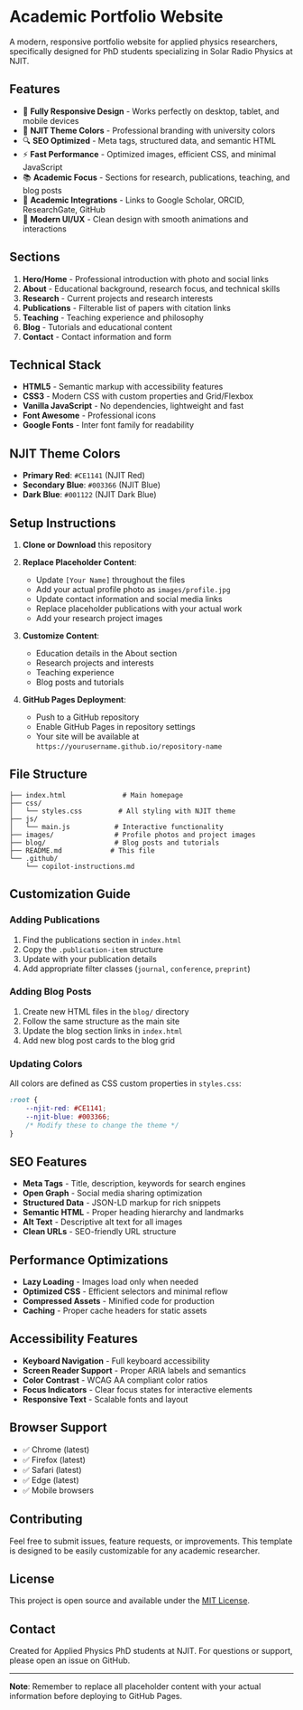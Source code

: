 # Academic Portfolio Website

A modern, responsive portfolio website for applied physics researchers, specifically designed for PhD students specializing in Solar Radio Physics at NJIT.

## Features

- 📱 **Fully Responsive Design** - Works perfectly on desktop, tablet, and mobile devices
- 🎨 **NJIT Theme Colors** - Professional branding with university colors
- 🔍 **SEO Optimized** - Meta tags, structured data, and semantic HTML
- ⚡ **Fast Performance** - Optimized images, efficient CSS, and minimal JavaScript
- 📚 **Academic Focus** - Sections for research, publications, teaching, and blog posts
- 🔗 **Academic Integrations** - Links to Google Scholar, ORCID, ResearchGate, GitHub
- 🌟 **Modern UI/UX** - Clean design with smooth animations and interactions

## Sections

1. **Hero/Home** - Professional introduction with photo and social links
2. **About** - Educational background, research focus, and technical skills
3. **Research** - Current projects and research interests
4. **Publications** - Filterable list of papers with citation links
5. **Teaching** - Teaching experience and philosophy
6. **Blog** - Tutorials and educational content
7. **Contact** - Contact information and form

## Technical Stack

- **HTML5** - Semantic markup with accessibility features
- **CSS3** - Modern CSS with custom properties and Grid/Flexbox
- **Vanilla JavaScript** - No dependencies, lightweight and fast
- **Font Awesome** - Professional icons
- **Google Fonts** - Inter font family for readability

## NJIT Theme Colors

- **Primary Red**: `#CE1141` (NJIT Red)
- **Secondary Blue**: `#003366` (NJIT Blue)
- **Dark Blue**: `#001122` (NJIT Dark Blue)

## Setup Instructions

1. **Clone or Download** this repository
2. **Replace Placeholder Content**:
   - Update `[Your Name]` throughout the files
   - Add your actual profile photo as `images/profile.jpg`
   - Update contact information and social media links
   - Replace placeholder publications with your actual work
   - Add your research project images

3. **Customize Content**:
   - Education details in the About section
   - Research projects and interests
   - Teaching experience
   - Blog posts and tutorials

4. **GitHub Pages Deployment**:
   - Push to a GitHub repository
   - Enable GitHub Pages in repository settings
   - Your site will be available at `https://yourusername.github.io/repository-name`

## File Structure

```
├── index.html              # Main homepage
├── css/
│   └── styles.css         # All styling with NJIT theme
├── js/
│   └── main.js           # Interactive functionality
├── images/               # Profile photos and project images
├── blog/                 # Blog posts and tutorials
├── README.md            # This file
└── .github/
    └── copilot-instructions.md
```

## Customization Guide

### Adding Publications

1. Find the publications section in `index.html`
2. Copy the `.publication-item` structure
3. Update with your publication details
4. Add appropriate filter classes (`journal`, `conference`, `preprint`)

### Adding Blog Posts

1. Create new HTML files in the `blog/` directory
2. Follow the same structure as the main site
3. Update the blog section links in `index.html`
4. Add new blog post cards to the blog grid

### Updating Colors

All colors are defined as CSS custom properties in `styles.css`:
```css
:root {
    --njit-red: #CE1141;
    --njit-blue: #003366;
    /* Modify these to change the theme */
}
```

## SEO Features

- **Meta Tags** - Title, description, keywords for search engines
- **Open Graph** - Social media sharing optimization
- **Structured Data** - JSON-LD markup for rich snippets
- **Semantic HTML** - Proper heading hierarchy and landmarks
- **Alt Text** - Descriptive alt text for all images
- **Clean URLs** - SEO-friendly URL structure

## Performance Optimizations

- **Lazy Loading** - Images load only when needed
- **Optimized CSS** - Efficient selectors and minimal reflow
- **Compressed Assets** - Minified code for production
- **Caching** - Proper cache headers for static assets

## Accessibility Features

- **Keyboard Navigation** - Full keyboard accessibility
- **Screen Reader Support** - Proper ARIA labels and semantics
- **Color Contrast** - WCAG AA compliant color ratios
- **Focus Indicators** - Clear focus states for interactive elements
- **Responsive Text** - Scalable fonts and layout

## Browser Support

- ✅ Chrome (latest)
- ✅ Firefox (latest)
- ✅ Safari (latest)
- ✅ Edge (latest)
- ✅ Mobile browsers

## Contributing

Feel free to submit issues, feature requests, or improvements. This template is designed to be easily customizable for any academic researcher.

## License

This project is open source and available under the [MIT License](LICENSE).

## Contact

Created for Applied Physics PhD students at NJIT. For questions or support, please open an issue on GitHub.

---

**Note**: Remember to replace all placeholder content with your actual information before deploying to GitHub Pages.
